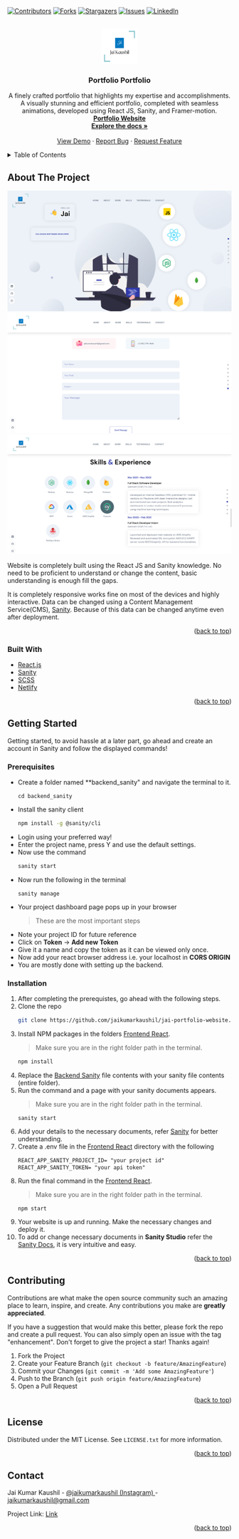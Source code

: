 <div id="top"></div>
<!--
*** Thanks for checking out the Best-README-Template. If you have a suggestion
*** that would make this better, please fork the repo and create a pull request
*** or simply open an issue with the tag "enhancement".
*** Don't forget to give the project a star!
*** Thanks again! Now go create something AMAZING! :D
-->

<!-- PROJECT SHIELDS -->
<!--
*** I'm using markdown "reference style" links for readability.
*** Reference links are enclosed in brackets [ ] instead of parentheses ( ).
*** See the bottom of this document for the declaration of the reference variables
*** for contributors-url, forks-url, etc. This is an optional, concise syntax you may use.
*** https://www.markdownguide.org/basic-syntax/#reference-style-links
-->

[![Contributors][contributors-shield]][contributors-url]
[![Forks][forks-shield]][forks-url]
[![Stargazers][stars-shield]][stars-url]
[![Issues][issues-shield]][issues-url]
[![LinkedIn][linkedin-shield]][linkedin-url]

<!-- PROJECT LOGO -->
<br />
<div align="center">
  <a href="https://github.com/jaikumarkaushil/personal-portfolio">
    <img src="frontend_react/src/assets/logo.png" alt="Logo" width="80" height="80">
  </a>

<h3 align="center">Portfolio Portfolio</h3>

  <p align="center">
    A finely crafted portfolio that highlights my expertise and accomplishments. A visually stunning and efficient portfolio, completed with seamless animations, developed using React JS, Sanity, and Framer-motion.
    <br />
    <a href="https://jaik-portfolio.netlify.app" target="_blank" rel="noreferrer"><strong>Portfolio Website</strong></a>
    <br />
    <a href="https://github.com/jaikumarkaushil/jai-portfolio-website"><strong>Explore the docs »</strong></a>
    <br />
    <br />
    <a href="https://jaik-portfolio.netlify.app" target="_blank" rel="noreferrer">View Demo</a>
    ·
    <a href="https://github.com/jaikumarkaushil/jai-portfolio-website/issues">Report Bug</a>
    ·
    <a href="https://github.com/jaikumarkaushil/jai-portfolio-website/issues">Request Feature</a>
  </p>
</div>

<!-- TABLE OF CONTENTS -->
<details>
  <summary>Table of Contents</summary>
  <ol>
    <li>
      <a href="#about-the-project">About The Project</a>
      <ul>
        <li><a href="#built-with">Built With</a></li>
      </ul>
    </li>
    <li>
      <a href="#getting-started">Getting Started</a>
      <ul>
        <li><a href="#prerequisites">Prerequisites</a></li>
        <li><a href="#installation">Installation</a></li>
      </ul>
    </li>
    <li><a href="#usage">Usage</a></li>
    <li><a href="#roadmap">Roadmap</a></li>
    <li><a href="#contributing">Contributing</a></li>
    <li><a href="#license">License</a></li>
    <li><a href="#contact">Contact</a></li>
    <li><a href="#acknowledgments">Acknowledgments</a></li>
  </ol>
</details>

<!-- ABOUT THE PROJECT -->

## About The Project

[![Home Page][product-screenshot-1]](https://jaik-portfolio.netlify.app)
[![Skills Page][product-screenshot-2]](https://jaik-portfolio.netlify.app/#skills)
[![Contact Page][product-screenshot-3]](https://jaik-portfolio.netlify.app/#contact)

Website is completely built using the React JS and Sanity knowledge. No need to be proficient to understand or change the content, basic understanding is enough fill the gaps.

It is completely responsive works fine on most of the devices and highly interactive. Data can be changed using a Content Management Service(CMS), [Sanity](https://www.sanity.io/). Because of this data can be changed anytime even after deployment.

<p align="right">(<a href="#top">back to top</a>)</p>

### Built With

- [React.js](https://reactjs.org/)
- [Sanity](https://www.sanity.io/)
- [SCSS](https://sass-lang.com/)
- [Netlify](https://www.netlify.com/)

<p align="right">(<a href="#top">back to top</a>)</p>

<!-- GETTING STARTED -->

## Getting Started

Getting started, to avoid hassle at a later part, go ahead and create an account in Sanity and follow the displayed commands!

### Prerequisites

- Create a folder named \*\*backend_sanity" and navigate the terminal to it.
  ```
  cd backend_sanity
  ```
- Install the sanity client
  ```sh
  npm install -g @sanity/cli
  ```
- Login using your preferred way!
- Enter the project name, press Y and use the default settings.
- Now use the command
  ```sh
  sanity start
  ```
- Now run the following in the terminal
  ```
  sanity manage
  ```
- Your project dashboard page pops up in your browser
  > These are the most important steps
- Note your project ID for future reference
- Click on **Token** -> **Add new Token**
- Give it a name and copy the token as it can be viewed only once.
- Now add your react browser address i.e. your localhost in **CORS ORIGIN**
- You are mostly done with setting up the backend.

### Installation

1. After completing the prerequistes, go ahead with the following steps.
2. Clone the repo
   ```sh
   git clone https://github.com/jaikumarkaushil/jai-portfolio-website.git
   ```
3. Install NPM packages in the folders [Frontend React](/frontend_react).
   > Make sure you are in the right folder path in the terminal.
   ```sh
   npm install
   ```
4. Replace the [Backend Sanity](/portfolio_backend) file contents with your sanity file contents (entire folder).
5. Run the command and a page with your sanity documents appears.
   > Make sure you are in the right folder path in the terminal.
   ```
   sanity start
   ```
6. Add your details to the necessary documents, refer [Sanity](https://www.sanity.io/docs) for better understanding.
7. Create a .env file in the [Frontend React](/frontend_react) directory with the following
   ```
   REACT_APP_SANITY_PROJECT_ID= "your project id"
   REACT_APP_SANITY_TOKEN= "your api token"
   ```
8. Run the final command in the [Frontend React](/frontend_react).
   > Make sure you are in the right folder path in the terminal.
   ```
   npm start
   ```
9. Your website is up and running. Make the necessary changes and deploy it.
10. To add or change necessary documents in **Sanity Studio** refer the [Sanity Docs](https://sanity.io/docs), it is very intuitive and easy.

<p align="right">(<a href="#top">back to top</a>)</p>

<!-- CONTRIBUTING -->

## Contributing

Contributions are what make the open source community such an amazing place to learn, inspire, and create. Any contributions you make are **greatly appreciated**.

If you have a suggestion that would make this better, please fork the repo and create a pull request. You can also simply open an issue with the tag "enhancement".
Don't forget to give the project a star! Thanks again!

1. Fork the Project
2. Create your Feature Branch (`git checkout -b feature/AmazingFeature`)
3. Commit your Changes (`git commit -m 'Add some AmazingFeature'`)
4. Push to the Branch (`git push origin feature/AmazingFeature`)
5. Open a Pull Request

<p align="right">(<a href="#top">back to top</a>)</p>

<!-- LICENSE -->

## License

Distributed under the MIT License. See `LICENSE.txt` for more information.

<p align="right">(<a href="#top">back to top</a>)</p>

<!-- CONTACT -->

## Contact

Jai Kumar Kaushil - [@jaikumarkaushil (Instagram) ](https://instagram.com/jaikumarkaushill) - jaikumarkaushil@gmail.com

Project Link: [Link](https://jai-kaushil.tech/)

<p align="right">(<a href="#top">back to top</a>)</p>

<!-- MARKDOWN LINKS & IMAGES -->
<!-- https://www.markdownguide.org/basic-syntax/#reference-style-links -->

[contributors-shield]: https://img.shields.io/github/contributors/jaikumarkaushil/jai-portfolio-website.svg?style=for-the-badge
[contributors-url]: https://github.com/jaikumarkaushil/jai-portfolio-website/graphs/contributors
[forks-shield]: https://img.shields.io/github/forks/jaikumarkaushil/jai-portfolio-website.svg?style=for-the-badge
[forks-url]: https://github.com/jaikumarkaushil/jai-portfolio-website/network/members
[stars-shield]: https://img.shields.io/github/stars/jaikumarkaushil/jai-portfolio-website.svg?style=for-the-badge
[stars-url]: https://github.com/jaikumarkaushil/jai-portfolio-website/stargazers
[issues-shield]: https://img.shields.io/github/issues/jaikumarkaushil/jai-portfolio-website.svg?style=for-the-badge
[issues-url]: https://github.com/jaikumarkaushil/jai-portfolio-website/issues
[license-shield]: https://img.shields.io/github/license/jaikumarkaushil/jai-portfolio-website.svg?style=for-the-badge
[license-url]: https://github.com/jaikumarkaushil/jai-portfolio-website/blob/master/LICENSE.txt
[linkedin-shield]: https://img.shields.io/badge/-LinkedIn-black.svg?style=for-the-badge&logo=linkedin&colorB=555
[linkedin-url]: https://linkedin.com/in/jai-kumar-kaushil
[product-screenshot-1]: images/home-page.png
[product-screenshot-2]: images/contact-page.png
[product-screenshot-3]: images/skills-page.png
